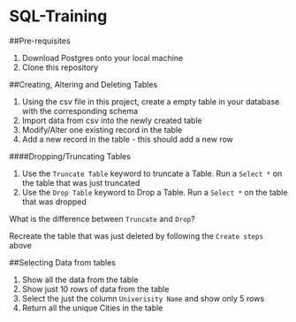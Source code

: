 # SQL-Training

##Pre-requisites
1. Download Postgres onto your local machine
2. Clone this repository

##Creating, Altering and Deleting Tables
1. Using the csv file in this project, create a empty table in your database with the corresponding schema
2. Import data from csv into the newly created table
3. Modify/Alter one existing record in the table
4. Add a new record in the table - this should add a new row

####Dropping/Truncating Tables
1. Use the `Truncate Table` keyword to truncate a Table. Run a `Select *` on the table that was just truncated
2. Use the `Drop Table` keyword to Drop a Table. Run a `Select *`  on the table that was dropped

What is the difference between `Truncate` and `Drop`?

Recreate the table that was just deleted by following the `Create steps` above

##Selecting Data from tables
1. Show all the data from the table
2. Show just 10 rows of data from the table
3. Select the just the column `Univerisity Name` and show only 5 rows
4. Return all the unique Cities in the table